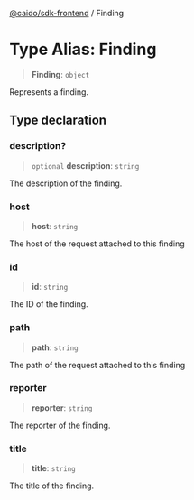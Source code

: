 [@caido/sdk-frontend](../index.md) / Finding

# Type Alias: Finding

> **Finding**: `object`

Represents a finding.

## Type declaration

### description?

> `optional` **description**: `string`

The description of the finding.

### host

> **host**: `string`

The host of the request attached to this finding

### id

> **id**: `string`

The ID of the finding.

### path

> **path**: `string`

The path of the request attached to this finding

### reporter

> **reporter**: `string`

The reporter of the finding.

### title

> **title**: `string`

The title of the finding.
